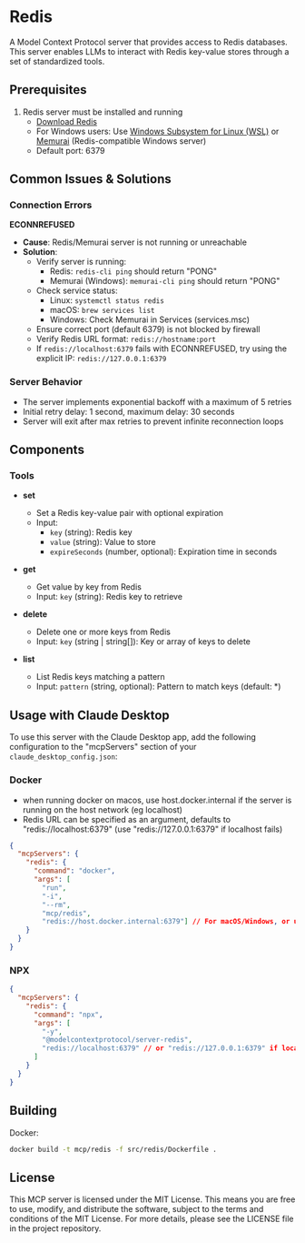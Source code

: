 # Redis

A Model Context Protocol server that provides access to Redis databases. This server enables LLMs to interact with Redis key-value stores through a set of standardized tools.

## Prerequisites

1. Redis server must be installed and running
   - [Download Redis](https://redis.io/download)
   - For Windows users: Use [Windows Subsystem for Linux (WSL)](https://redis.io/docs/getting-started/installation/install-redis-on-windows/) or [Memurai](https://www.memurai.com/) (Redis-compatible Windows server)
   - Default port: 6379

## Common Issues & Solutions

### Connection Errors

**ECONNREFUSED**
  - **Cause**: Redis/Memurai server is not running or unreachable
  - **Solution**: 
    - Verify server is running:
      - Redis: `redis-cli ping` should return "PONG"
      - Memurai (Windows): `memurai-cli ping` should return "PONG"
    - Check service status:
      - Linux: `systemctl status redis`
      - macOS: `brew services list`
      - Windows: Check Memurai in Services (services.msc)
    - Ensure correct port (default 6379) is not blocked by firewall
    - Verify Redis URL format: `redis://hostname:port`
    - If `redis://localhost:6379` fails with ECONNREFUSED, try using the explicit IP: `redis://127.0.0.1:6379`

### Server Behavior

- The server implements exponential backoff with a maximum of 5 retries
- Initial retry delay: 1 second, maximum delay: 30 seconds
- Server will exit after max retries to prevent infinite reconnection loops

## Components

### Tools

- **set**
  - Set a Redis key-value pair with optional expiration
  - Input:
    - `key` (string): Redis key
    - `value` (string): Value to store
    - `expireSeconds` (number, optional): Expiration time in seconds

- **get**
  - Get value by key from Redis
  - Input: `key` (string): Redis key to retrieve

- **delete**
  - Delete one or more keys from Redis
  - Input: `key` (string | string[]): Key or array of keys to delete

- **list**
  - List Redis keys matching a pattern
  - Input: `pattern` (string, optional): Pattern to match keys (default: *)

## Usage with Claude Desktop

To use this server with the Claude Desktop app, add the following configuration to the "mcpServers" section of your `claude_desktop_config.json`:

### Docker

* when running docker on macos, use host.docker.internal if the server is running on the host network (eg localhost)
* Redis URL can be specified as an argument, defaults to "redis://localhost:6379" (use "redis://127.0.0.1:6379" if localhost fails)

```json
{
  "mcpServers": {
    "redis": {
      "command": "docker",
      "args": [
        "run", 
        "-i", 
        "--rm", 
        "mcp/redis", 
        "redis://host.docker.internal:6379"] // For macOS/Windows, or use "redis://127.0.0.1:6379" for direct connection
    }
  }
}
```

### NPX

```json
{
  "mcpServers": {
    "redis": {
      "command": "npx",
      "args": [
        "-y",
        "@modelcontextprotocol/server-redis",
        "redis://localhost:6379" // or "redis://127.0.0.1:6379" if localhost fails
      ]
    }
  }
}
```

## Building

Docker:

```sh
docker build -t mcp/redis -f src/redis/Dockerfile . 
```

## License

This MCP server is licensed under the MIT License. This means you are free to use, modify, and distribute the software, subject to the terms and conditions of the MIT License. For more details, please see the LICENSE file in the project repository.
